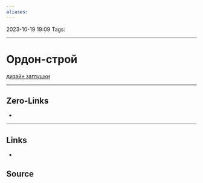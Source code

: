 ```yaml
---
aliases:
---
```


2023-10-19 19:09
Tags: 

___

# Ордон-строй

[дизайн заглушки](https://www.figma.com/file/lw2UNllWZjCNETNQyUETIk/%D0%9E%D0%B4%D0%BE%D0%BD-%D0%A1%D1%82%D1%80%D0%BE%D0%B9?node-id=536%3A4496&mode=devм)

___

## Zero-Links
-

___

## Links
-

## Source

